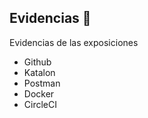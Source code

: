 ## Evidencias 📖
Evidencias de las exposiciones 

* Github
* Katalon 
* Postman
* Docker
* CircleCI

